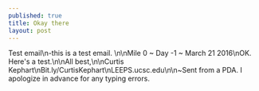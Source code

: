 ```yaml
---
published: true
title: Okay there
layout: post
---
```

Test email\n-this is a test email. \n\nMile 0 ~ Day -1 ~ March 21 2016\nOK. Here\'s a test.\n\nAll best,\n\nCurtis Kephart\nBit.ly/CurtisKephart\nLEEPS.ucsc.edu\n\n~Sent from a PDA. I apologize in advance for any typing errors.